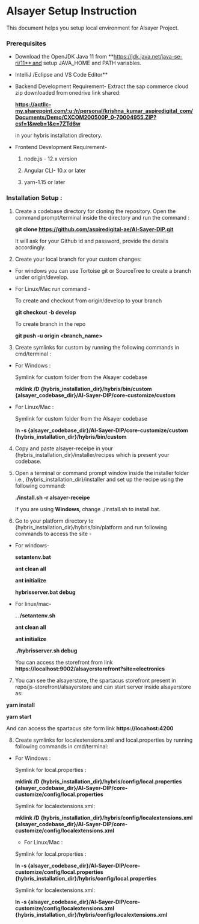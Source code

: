 
# Alsayer Setup Instruction

This document helps you setup local environment for Alsayer Project.

### Prerequisites

* Download the OpenJDK Java 11 from **https://jdk.java.net/java-se-ri/11** and setup JAVA_HOME and PATH variables.

* IntelliJ /Eclipse and VS Code Editor**

* Backend Development Requirement- Extract the sap commerce cloud zip downloaded from onedrive link shared:

  **https://aqtllc-my.sharepoint.com/:u:/r/personal/krishna_kumar_aspiredigital_com/Documents/Demo/CXCOM200500P_0-70004955.ZIP?csf=1&web=1&e=7ZTd6w**

  in your hybris installation directory.

* Frontend Development Requirement-

  1.  node.js - 12.x version  

  1.  Angular CLI- 10.x or later

  1.  yarn-1.15 or later



### Installation Setup :

1. Create a codebase directory for cloning the repository. Open the command prompt/terminal inside the directory and run the command :

    **git clone https://github.com/aspiredigital-ae/Al-Sayer-DIP.git**

    It will ask for your Github id and password, provide the details accordingly.

2. Create your local branch for your custom changes:

  * For windows you can use Tortoise git or SourceTree to create a branch under origin/develop.

  * For Linux/Mac run command -   

    To create and checkout from origin/develop to your branch

    **git checkout -b <name-of-your-branch> develop**

    To create branch in the repo

    **git push -u origin <branch_name>**


3. Create symlinks for custom by running the following commands in cmd/terminal :

  * For Windows :

    Symlink for custom folder from the Alsayer codebase

     **mklink /D {hybris_installation_dir}/hybris/bin/custom {alsayer_codebase_dir}/Al-Sayer-DIP/core-customize/custom**

  * For Linux/Mac :

    Symlink for custom folder from the Alsayer codebase

     **ln -s {alsayer_codebase_dir}/Al-Sayer-DIP/core-customize/custom {hybris_installation_dir}/hybris/bin/custom**


4. Copy and paste alsayer-receipe in your {hybris_installation_dir}/installer/recipes which is present your codebase.


5. Open a terminal or command prompt window inside the installer folder i.e., {hybris_installation_dir}/installer and set up the recipe using the following command:

   **./install.sh -r alsayer-receipe**  

   If you are using **Windows**, change ./install.sh to install.bat.


6.  Go to your platform directory to {hybris_installation_dir}/hybris/bin/platform  and run following commands to access the site -

  * For windows-

    **setantenv.bat**

    **ant clean all**

    **ant initialize**

    **hybrisserver.bat debug**



  * For linux/mac-

    **. ./setantenv.sh**

    **ant clean all**

    **ant initialize**

    **./hybrisserver.sh debug**


    You can access the storefront from link  **https://localhost:9002/alsayerstorefront?site=electronics**


7. You can see the alsayerstore, the spartacus storefront present in repo/js-storefront/alsayerstore and can start server inside alsayerstore as:

  **yarn install**

  **yarn start**

  And can access the spartacus site form link  **https://locahost:4200**


8.  Create symlinks for localextensions.xml and local.properties by running following commands in cmd/terminal:

  * For Windows :

    Symlink for local.properties :  

    **mklink /D {hybris_installation_dir}/hybris/config/local.properties {alsayer_codebase_dir}/Al-Sayer-DIP/core-customize/config/local.properties**

    Symlink for localextensions.xml:

    **mklink /D {hybris_installation_dir}/hybris/config/localextensions.xml  {alsayer_codebase_dir}/Al-Sayer-DIP/core-customize/config/localextensions.xml**


    * For Linux/Mac :

    Symlink for local.properties :

    **ln -s {alsayer_codebase_dir}/Al-Sayer-DIP/core-customize/config/local.properties {hybris_installation_dir}/hybris/config/local.properties**

    Symlink for localextensions.xml:

    **ln -s {alsayer_codebase_dir}/Al-Sayer-DIP/core-customize/config/localextensions.xml {hybris_installation_dir}/hybris/config/localextensions.xml**
